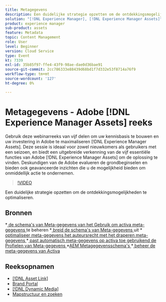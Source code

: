 ```yaml
---
title: Metagegevens
description: Een duidelijke strategie opzetten om de ontdekkingsmogelijkheden te optimaliseren
solution: "[!DNL Experience Manager], [!DNL Experience Manager Assets]"
product: experience manager
sub-product: assets
feature: Metadata
topic: Content Management
role: User
level: Beginner
version: Cloud Service
type: Event
kt: 7339
exl-id: 35b85f97-ffe4-43f9-98ae-dae0d36bae91
source-git-commit: 2cc786333e88439d68bd1f7d332e53f8714a76f9
workflow-type: tm+mt
source-wordcount: '127'
ht-degree: 0%

---
```


# Metagegevens - Adobe [!DNL Experience Manager Assets] reeks

Gebruik deze webinarreeks van vijf delen om uw kennisbasis te bouwen en uw investering in Adobe te maximaliseren [!DNL Experience Manager Assets]. Deze sessie is ideaal voor zowel nieuwkomers als gebruikers met een seizoen, en biedt een uitgebreide verkenning van de vijf essentiële functies van Adobe [!DNL Experience Manager Assets] om de oplossing te vinden. Deskundigen van de Adobe evalueren de grondbeginselen en bieden ook geavanceerde inzichten die u de mogelijkheid bieden om onmiddellijk actie te ondernemen.

>[!VIDEO](https://video.tv.adobe.com/v/332134/?quality=12&learn=on&hidetitle=true)

Een duidelijke strategie opzetten om de ontdekkingsmogelijkheden te optimaliseren.

## Bronnen

*[ de schema&#39;s van Meta-gegevens van het Gebruik om activa meta-gegevens ](https://experienceleague.adobe.com/en/docs/experience-manager-learn/assets/authoring/metadata) te beheren
*[ breid de schema&#39;s van Meta-gegevens ](https://experienceleague.adobe.com/en/docs/experience-manager-learn/assets/configuring/metadata-schemas) uit
*[ optimaliseer meta-gegevens het auteursrecht met het draperen meta-gegevens ](https://experienceleague.adobe.com/en/docs/experience-manager-learn/assets/metadata/cascade-metadata-feature-video-use)
*[ past automatisch meta-gegevens op activa toe gebruikend de Profielen van Meta-gegevens ](https://experienceleague.adobe.com/en/docs/experience-manager-learn/assets/configuring/metadata-profiles)
*[AEM Metagegevensschema&#39;s ](https://experienceleague.adobe.com/en/docs/experience-manager-65/content/assets/administer/metadata-schemas#administer)
*[ beheer de meta-gegevens van Activa ](https://experienceleague.adobe.com/en/docs/experience-manager-65/content/assets/using/metadata#RegisteringacustomnamespacewithinAEM)

## Reeksopnamen

* [[!DNL Asset Link]](asset-link.md)
* [Brand Portal](brand-portal.md)
* [[!DNL Dynamic Media]](dynamic-media.md)
* [Mapstructuur en zoeken](folder-structure-search.md)
